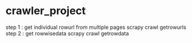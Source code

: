 # crawler_project
step 1 : get individual rowurl from multiple pages
scrapy crawl getrowurls
step 2 : get rowwisedata
scrapy crawl getrowdata